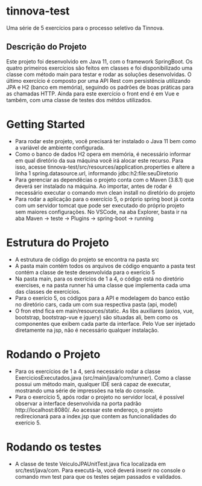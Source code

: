 # tinnova-test
Uma série de 5 exercícios para o processo seletivo da Tinnova.


## Descrição do Projeto
Este projeto foi desenvolvido em Java 11, com o framework SpringBoot. Os quatro primeiros exercícios são feitos em classes e foi disponibilizado uma classe com método main para testar e rodar as soluções desenvolvidas. O último exercício é composto por uma API Rest com persistência utilizando JPA e H2 (banco em memória), seguindo os padrões de boas práticas para as chamadas HTTP. Ainda para este exercício o front end é em Vue e também, com uma classe de testes dos métdos utilizados.

# Getting Started
- Para rodar este projeto, você precisará ter instalado o Java 11 bem como a variável de ambiente configurada. 
- Como o banco de dados H2 opera em memória, é necessário informar em qual diretório da sua máquina você irá alocar este recurso. Para isso, acesse tinnova-test/src/resources/application.properties e altere a linha 1 spring.datasource.url, informando jdbc:h2:file:seuDiretorio
- Para gerenciar as dependêcias o projeto conta com o Maven (3.8.1) que deverá ser instalado na máquina. Ao importar, antes de rodar é necessário executar o comando mvn clean install no diretório do projeto
- Para rodar a aplicação para o exercício 5, o próprio spring boot já conta com um servidor tomcat que pode ser executado do próprio projeto sem maiores configurações. No VSCode, na aba Explorer, basta ir na aba Maven -> teste -> Plugins -> spring-boot -> running

# Estrutura do Projeto
- A estrutura de código do projeto se encontra na pasta src
- A pasta main contém todos os arquivos de código enquanto a pasta test contém a classe de teste desenvolvida para o exerício 5
- Na pasta main, para os exerícios de 1 a 4, o código está no diretório exercises, e na pasta runner há uma classe que implementa cada uma das classes de exercícios.
- Para o exerício 5, os códigos para a API e modelagem do banco estão no diretório cars, cada um com sua respectiva pasta (api, model)
- O fron etnd fica em main/resources/static. As libs auxiliares (axios, vue, bootstrap, bootstrap-vue e jquery) são situadas ali, bem como os componentes que exibem cada parte da interface. Pelo Vue ser injetado diretamente na jsp, não é necessário qualquer instalação.

# Rodando o Projeto
- Para os exercícios de 1 a 4, será necessário rodar a classe ExerciciosExecutados.java (src/main/java/com/runner). Como a classe possui um método main, qualquer IDE será capaz de executar, mostrando uma série de impressões na tela do console.
- Para o exercício 5, após rodar o projeto no servidor local, é possível observar a interface desenvolvida na porta padrão http://localhost:8080/. Ao acessar este endereço, o projeto redirecionará para a index.jsp que contem as funcionalidades do exerício 5.

# Rodando os testes
- A classe de teste VeiculoJPAUnitTest.java fica localizada em src/test/java/com. Para executá-la, você deverá inserir no console o comando mvn test para que os testes sejam passados e validados.